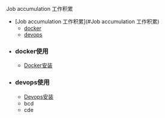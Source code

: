 Job accumulation 工作积累

- [Job accumulation 工作积累](#Job accumulation 工作积累)
    - [docker](#docker使用)
    - [devops](#devops使用)
+ ###  docker使用
    + [Docker安装](https://github.com/Kingserch/Job-accumulation/blob/Docker/docker安装.md)
	
	
	
	

	
	
	
	
+ ###  devops使用
    + [Devops安装](https://github.com/Kingserch/Job-accumulation/blob/Docker/docker安装.md)
    + bcd
    + cde